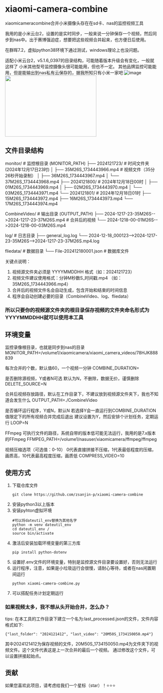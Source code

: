 # xiaomi-camera-combine
xiaomicameracombine合并小米摄像头存在在sd卡、nas的监控视频工具

我用的是小米云台2，设置的是实时同步，一般来说一分钟保存一个视频，然后同步到nas中。出于赛博强迫症，想要把这些视频合并起来，也方便日后使用。

在群晖7.2，虚拟python38环境下通过测试，windows理论上也没问题。

适配小米云台2，v5.1.6_0397的目录结构，可能随着版本升级会有变化，一般就这样了
小米其他型号监控摄像头很可能能用，但也不一定。
其他品牌监控可能能用，但是能输出到nas私有云保存的，据我所知只有小米一家吧
![image](https://github.com/user-attachments/assets/2518063a-d85b-4ee9-a2a5-b9188184adae)
<img src="https://github.com/user-attachments/assets/2518063a-d85b-4ee9-a2a5-b9188184adae" width="300" height="200">



## 文件目录结构
monitor/                         # 监控根目录 (MONITOR_PATH)
├── 2024121723/                  # 时间文件夹 (2024年12月17日23时)
│   ├── 35M26S_1734443966.mp4    # 视频文件（35分26秒开始录制）
│   ├── 36M26S_1734443967.mp4
│   └── 37M26S_1734443968.mp4
├── 2024121800/                  # 2024年12月18日00时
│   ├── 01M26S_1734443969.mp4
│   ├── 02M26S_1734443970.mp4
│   └── 03M26S_1734443971.mp4
└── 2024121801/                  # 2024年12月18日01时
    ├── 15M26S_1734443972.mp4
    ├── 16M26S_1734443973.mp4
    └── 17M26S_1734443974.mp4

CombineVideo/                    # 输出目录 (OUTPUT_PATH)
├── 2024-1217-23-35M26S-->2024-1217-23-37M26S.mp4    # 合并后的视频
└── 2024-1218-00-01M26S-->2024-1218-00-03M26S.mp4

log/                             # 日志目录
├── general_log.log
└── 2024-12-18_000123-->2024-1217-23-35M26S-->2024-1217-23-37M26S.mp4.log

fliedata/                        # 数据目录
└── File-202412180001.json       # 数据库文件

关键点说明：
1. 视频源文件夹必须是 YYYYMMDDHH 格式（如：2024121723）
2. 视频文件建议使用格式：分钟M秒数S_时间戳.mp4 （如：35M26S_1734443966.mp4）
3. 合并后的视频文件名会自动生成，包含开始和结束的时间信息
4. 程序会自动创建必要的目录（CombineVideo、log、fliedata）

### 所以只要你的视频源文件夹的根目录保存视频的文件夹命名形式为YYYYMMDDHH就可以使用本工具

## 环境变量

监控录像根目录，也就是同步到nas的目录
MONITOR_PATH=/volume1/xiaomicamera/xiaomi_camera_videos/78HJK888839

每次合并的个数，默认值60，一个视频一分钟
COMBINE_DURATION=

是否删除源视频，Y或者N可选
默认为N，不删除，数据无价，谨慎删除
DELETE_SOURCE=N

合并后视频存放路径，默认在工作目录下，不建议放到视频源文件夹下，我也不知道会发生什么
OUTPUT_PATH=./CombineVideo

是否循环运行程序，Y或N，默认N
若选择Y会一直运行到COMBINE_DURATION值限定下的所有视频合并完成后退出
建议设置为Y，然后安排个计划任务，定期运行
LOOP=N

FFmpeg 可执行文件的路径，系统自带的版本低可能无法运行，我用的是7.x版本的FFmpeg
FFMPEG_PATH=/volume1/nasuser/xiaomicamera/ffmpeg/ffmpeg

视频压缩选项（可选值：0-10）
0代表直接拼接不压缩，1代表最低程度的压缩，画质高，10代表最高程度压缩，画质低
COMPRESS_VIDEO=10


## 使用方式

1. 下载仓库文件
   ```
   git clone https://github.com/zsanjin-p/xiaomi-camera-combine
   ```
3. 安装python3以上版本
4. 安装pyhton虚拟环境
   ```
   #可以将dateutil_env替换为其他名字
   python -m venv dateutil_env
   cd dateutil_env /
   source bin/activate
   ```
6. 激活后安装加载环境变量的第三方库
   ```
   pip install python-dotenv
   ```
7. 设置好.env文件的环境变量，特别是监控源文件目录要设置好，否则无法运行
8. 运行程序，注意，如果是小垃圾运行会很慢，请耐心等待，或者在nas闲置期间运行
   ```
   python xiaomi-camera-combine.py
   ```
9. 可以搭配任务计划定期运行


### 如果视频太多，我不想从头开始合并，怎么办？

tips: 在本工具的工作目录下建立一个名为:last_processed.json的文件，文件内容格式如下:
```
{"last_folder": "2024121412", "last_video": "20M50S_1734150050.mp4"}
```
其中2024121412为保存视频的文件，20M50S_1734150050.mp4为文件夹下的视频文件。这个文件代表这是上一次合并的最后一个视频。
通过修改这个文件，可以设置拼接起始点。


## 贡献

如果您喜欢此项目，请考虑给我们一个星标（star）！⭐⭐⭐
